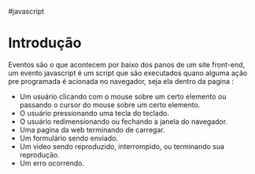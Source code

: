 #javascript 
# Introdução
Eventos são o que acontecem por baixo dos panos de um site front-end, um evento javascript é um script que são executados quano alguma ação pre programada é acionada no navegador, seja ela dentro da pagina :
- Um usuário clicando com o mouse sobre um certo elemento ou passando o cursor do mouse sobre um certo elemento.
- O usuário pressionando uma tecla do teclado.
- O usuário redimensionando ou fechando a janela do navegador.
- Uma pagina da web terminando de carregar.
- Um formulário sendo enviado.
- Um video sendo reproduzido, interrompido, ou terminando sua reprodução.
- Um erro ocorrendo.